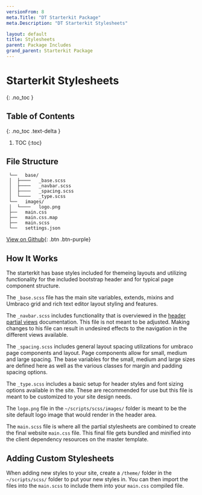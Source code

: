 ```yaml
---
versionFrom: 8
meta.Title: "DT Starterkit Package"
meta.Description: "DT Starterkit Stylesheets"

layout: default
title: Stylesheets
parent: Package Includes
grand_parent: Starterkit Package
---
```


# Starterkit Stylesheets
{: .no_toc }

## Table of Contents
{: .no_toc .text-delta }

1. TOC
{:toc}

## File Structure

```
 └──   base/
 │  ├────   _base.scss
 │  ├────   _navbar.scss
 │  ├────   _spacing.scss
 │  └────   _type.scss
 └──   images/
 │  └────   logo.png
 ├──   main.css
 ├──   main.css.map
 ├──   main.scss
 └──   settings.json
```


[View on Github](https://github.com/bkclerke/MyUmbDocs/tree/master/Starterkit-Package/v8/files/scripts/scss){: .btn .btn-purple}

## How It Works

The starterkit has base styles included for themeing layouts and utilizing functionality for the included bootstrap header and for typical page component structure.

The `_base.scss` file has the main site variables, extends, mixins and Umbraco grid and rich text editor layout styling and features.

The `_navbar.scss` includes functionality that is overviewed in the [header partial views](/Starterkit-Package/v8/Partial-Views.html#header) documentation. This file is not meant to be adjusted. Making changes to his file can result in undesired effects to the navigation in the different views available.

The `_spacing.scss` includes general layout spacing utilizations for umbraco page components and layout. Page components allow for small, medium and large spacing. The base variables for the small, medium and large sizes are defined here as well as the various classes for margin and padding spacing options.

The `_type.scss` includes a basic setup for header styles and font sizing options available in the site. These are recommended for use but this file is meant to be customized to your site design needs.

The `logo.png` file in the `~/scripts/scss/images/` folder is meant to be the site default logo image that would render in the header area.

The `main.scss` file is where all the partial stylesheets are combined to create the final website `main.css` file. This final file gets bundled and minified into the client dependency resources on the master template. 

## Adding Custom Stylesheets

When adding new styles to your site, create a `/theme/` folder in the `~/scripts/scss/` folder to put your new styles in. You can then import the files into the `main.scss` to include them into your `main.css` compiled file.